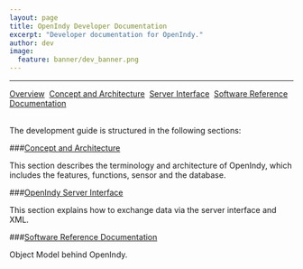 ```yaml
---
layout: page
title: OpenIndy Developer Documentation
excerpt: "Developer documentation for OpenIndy."
author: dev
image:
  feature: banner/dev_banner.png
---
```


---

<a href="/documentation/docu-dev.html" class="btn btn-success">Overview</a>&nbsp;&nbsp;<a href="/documentation/docu-dev/concept.html" class="btn">Concept and Architecture</a>&nbsp;&nbsp;<a href="/documentation/docu-dev/interface.html" class="btn">Server Interface</a>&nbsp;&nbsp;<a href="/documentation/docu-dev/srd/html/index.html" class="btn">Software Reference Documentation</a>

<br>
The development guide is structured in the following sections:

###[Concept and Architecture](/documentation/docu-dev/concept.html)

This section describes the terminology and architecture of OpenIndy, which includes the features, functions, sensor and the database.

###[OpenIndy Server Interface](/documentation/docu-dev/interface.html)

This section explains how to exchange data via the server interface and XML.

###[Software Reference Documentation](/documentation/docu-dev/srd/html/index.html)

Object Model behind OpenIndy.
